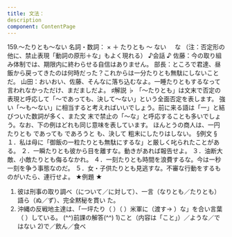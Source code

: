 ```yaml
---
title: 文法：
description
component: ContentPage
---
```



159.～たりとも～ない
名詞・数詞： × ＋ たりとも ～ ない
    な
（注：否定形の他に、禁止表現「動詞の原形＋な」もよく現れる）
♪会話 ♪
佐藤：今の取り組み体制では、期限内に終わらせる自信はありません。 部長：ところで君達、昼飯から戻ってきたのは何時だった？これからは一分たりとも無駄にしないことだ。 山田：おいおい、佐藤、そんなに落ち込むなよ。一睡たりともするなって言われなかっただけ、まだましだよ。
♯解説 ♭
「～たりとも」は文末で否定の表現と呼応して「～であっても、決して～ない」という全面否定を表します。 強い「～も～ない」に相当すると考えればいいでしょう。前に来る語は「一」と結びついた数詞が多く、また文 末で禁止の「～な」と呼応することも多いでしょう。なお、下の例はどれも同じ意味を表しています。
ほんとうの商人は、一円
たりとも
であっても
であろうと
も、決して
粗末にしたりはしない。
§例文 §
１．私は母に「御飯の一粒たりとも無駄にするな」と厳しく叱られたことがある。
２．一瞬たりとも彼から目を離すな。動きがあれば報告せよ。
３．油断大敵、小敵たりとも侮るなかれ。
４．一刻たりとも時間を浪費するな。今は一秒一刻を争う事態なのだ。
５．女・子供たりとも見逃すな。不審な行動をするものがいたら、連行せよ。
★例題 ★
1) 彼は刑事の取り調べ（について／に対して）、一言（なりとも／たりとも）語ら（ぬ／ず）、完全黙秘を貫い
た。    
2) 沖縄の反戦地主達は、「一坪たり（ ）（ ）米軍に（渡す→ ）な」を合い言葉（ ）している。
(^^)前課の解答(^^)
1)こと（内容は「こと」）／ような／ではない
2)で／飲ん／食べ

